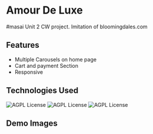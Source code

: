 
# Amour De Luxe

#masai Unit 2 CW project. Imitation of bloomingdales.com

## Features

- Multiple Carousels on home page
- Cart and payment Section
- Responsive 



## Technologies Used




![AGPL License](https://img.shields.io/static/v1?label=&message=javascript&color=<COLOR>)
![AGPL License](https://img.shields.io/static/v1?label=&message=Html&color=red)
![AGPL License](https://img.shields.io/static/v1?label=&message=Css&color=yellow)


## Demo Images



